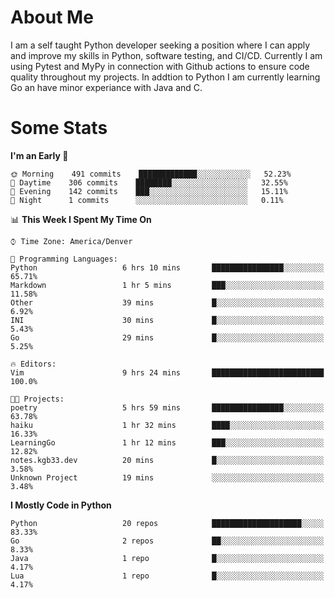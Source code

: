 # About Me
  I am a self taught Python developer seeking a position where I can apply and improve my skills in Python, software testing, and CI/CD. Currently I am using Pytest and MyPy in connection with Github actions to ensure code quality throughout my projects. In addtion to Python I am currently learning Go an have minor experiance with Java and C.
  
 # Some Stats
  
<!--START_SECTION:waka-->
**I'm an Early 🐤** 

```text
🌞 Morning    491 commits    █████████████░░░░░░░░░░░░   52.23% 
🌆 Daytime    306 commits    ████████░░░░░░░░░░░░░░░░░   32.55% 
🌃 Evening    142 commits    ███░░░░░░░░░░░░░░░░░░░░░░   15.11% 
🌙 Night      1 commits      ░░░░░░░░░░░░░░░░░░░░░░░░░   0.11%

```


📊 **This Week I Spent My Time On** 

```text
⌚︎ Time Zone: America/Denver

💬 Programming Languages: 
Python                   6 hrs 10 mins       ████████████████░░░░░░░░░   65.71% 
Markdown                 1 hr 5 mins         ███░░░░░░░░░░░░░░░░░░░░░░   11.58% 
Other                    39 mins             █░░░░░░░░░░░░░░░░░░░░░░░░   6.92% 
INI                      30 mins             █░░░░░░░░░░░░░░░░░░░░░░░░   5.43% 
Go                       29 mins             █░░░░░░░░░░░░░░░░░░░░░░░░   5.25%

🔥 Editors: 
Vim                      9 hrs 24 mins       █████████████████████████   100.0%

🐱‍💻 Projects: 
poetry                   5 hrs 59 mins       ████████████████░░░░░░░░░   63.78% 
haiku                    1 hr 32 mins        ████░░░░░░░░░░░░░░░░░░░░░   16.33% 
LearningGo               1 hr 12 mins        ███░░░░░░░░░░░░░░░░░░░░░░   12.82% 
notes.kgb33.dev          20 mins             █░░░░░░░░░░░░░░░░░░░░░░░░   3.58% 
Unknown Project          19 mins             ░░░░░░░░░░░░░░░░░░░░░░░░░   3.48%

```

**I Mostly Code in Python** 

```text
Python                   20 repos            ████████████████████░░░░░   83.33% 
Go                       2 repos             ██░░░░░░░░░░░░░░░░░░░░░░░   8.33% 
Java                     1 repo              █░░░░░░░░░░░░░░░░░░░░░░░░   4.17% 
Lua                      1 repo              █░░░░░░░░░░░░░░░░░░░░░░░░   4.17%

```



<!--END_SECTION:waka-->
